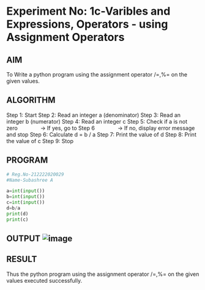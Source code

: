 # Experiment No: 1c-Varibles and Expressions, Operators - using Assignment Operators

## AIM
To Write a python program using the assignment operator /=,%= on the given values.

## ALGORITHM
Step 1: Start
Step 2: Read an integer a (denominator)
Step 3: Read an integer b (numerator)
Step 4: Read an integer c
Step 5: Check if a is not zero
    → If yes, go to Step 6
    → If no, display error message and stop
Step 6: Calculate d = b / a
Step 7: Print the value of d
Step 8: Print the value of c 
Step 9: Stop

## PROGRAM
```python
# Reg.No-212222020029
#Name-Subashree A

a=int(input())
b=int(input())
c=int(input())
d=b/a
print(d)
print(c)

```

## OUTPUT ![image](https://github.com/user-attachments/assets/7dc1b5d4-7935-44a9-9faa-ecbe2077b1dd)



## RESULT
Thus the python program using the assignment operator /=,%= on the given values executed successfully.
